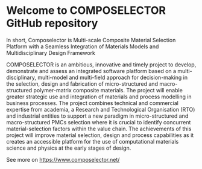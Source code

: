 # Welcome to COMPOSELECTOR GitHub repository

In short, Composelector is Multi-scale Composite Material Selection Platform with a Seamless Integration of Materials Models and Multidisciplinary Design Framework

COMPOSELECTOR is an ambitious, innovative and timely project to develop, demonstrate and assess an integrated software platform based on a multi-disciplinary, multi-model and multi-field approach for decision-making in the selection, design and fabrication of micro-structured and macro-structured polymer-matrix composite materials.  The project will enable greater strategic use and integration of materials and process modelling in business processes. The project combines technical and commercial expertise from academia, a Research and Technological Organisation (RTO) and industrial entities to support a new paradigm in micro-structured and macro-structured PMCs selection where it is crucial to identify concurrent material-selection factors within the value chain. The achievements of this project will improve material selection, design and process capabilities as it creates an accessible platform for the use of computational materials science and physics at the early stages of design.

See more on https://www.composelector.net/

